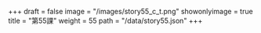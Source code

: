 +++
draft = false 
image = "/images/story55_c_t.png" 
showonlyimage = true 
title = "第55課" 
weight = 55 
path = "/data/story55.json" 
+++
